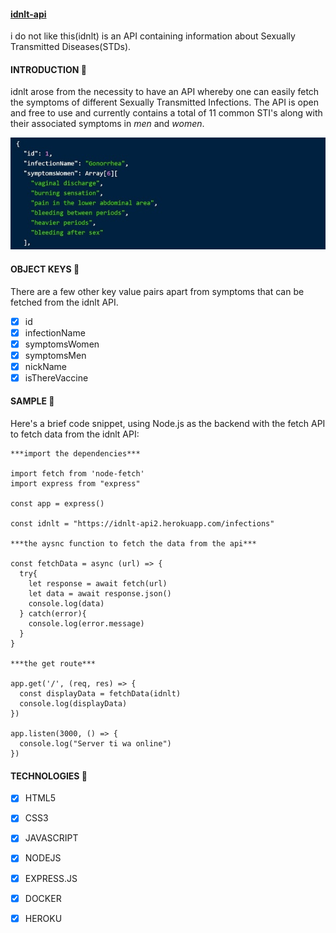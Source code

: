 #### [idnlt-api](https://idnlt-api2.herokuapp.com/infections)

i do not like this(idnlt) is an API containing information about Sexually Transmitted Diseases(STDs).

#### INTRODUCTION 🤟
idnlt arose from the necessity to have an API whereby one can easily fetch the symptoms of different Sexually Transmitted Infections. The API is open and free to use and currently contains a total of 11 common STI's along with their associated symptoms in *men* and *women*.

![idnlt](./idnlt.jpg)

#### OBJECT KEYS 🔑
There are a few other key value pairs apart from symptoms that can be fetched from the idnlt API.

- [x] id
- [x] infectionName
- [x] symptomsWomen
- [x] symptomsMen
- [x] nickName
- [x] isThereVaccine

#### SAMPLE 📙 

Here's a brief code snippet, using Node.js as the backend with the fetch API to fetch data from the idnlt API: 

```
***import the dependencies***

import fetch from 'node-fetch'
import express from "express"

const app = express()

const idnlt = "https://idnlt-api2.herokuapp.com/infections"

***the aysnc function to fetch the data from the api***

const fetchData = async (url) => {
  try{
    let response = await fetch(url)
    let data = await response.json()
    console.log(data)
  } catch(error){
    console.log(error.message)
  }
}

***the get route***

app.get('/', (req, res) => {
  const displayData = fetchData(idnlt)
  console.log(displayData)
})

app.listen(3000, () => {
  console.log("Server ti wa online")
})
```

#### TECHNOLOGIES 🔨

- [x] HTML5
- [x] CSS3
- [x] JAVASCRIPT
- [x] NODEJS
- [x] EXPRESS.JS
- [x] DOCKER
- [x] HEROKU



